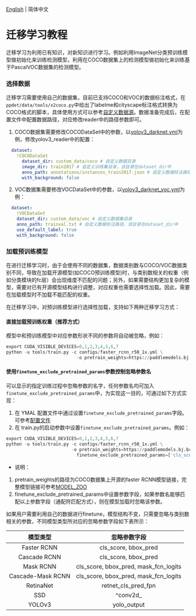 [English](TRANSFER_LEARNING.md) | 简体中文

# 迁移学习教程

迁移学习为利用已有知识，对新知识进行学习。例如利用ImageNet分类预训练模型做初始化来训练检测模型，利用在COCO数据集上的检测模型做初始化来训练基于PascalVOC数据集的检测模型。


### 选择数据

迁移学习需要使用自己的数据集，目前已支持COCO和VOC的数据标注格式，在```ppdet/data/tools/x2coco.py```中给出了labelme和cityscape标注格式转换为COCO格式的脚本，具体使用方式可以参考[自定义数据源](READER.md)。数据准备完成后，在配置文件中配置数据路径，对应修改reader中的路径参数即可。

1. COCO数据集需要修改COCODataSet中的参数，以[yolov3\_darknet.yml](https://github.com/PaddlePaddle/PaddleDetection/blob/master/configs/yolov3_darknet.yml#L66)为例，修改yolov3\_reader中的配置：

```yml
  dataset:
    !COCODataSet
      dataset_dir: custom_data/coco # 自定义数据目录
      image_dir: train2017 # 自定义训练集目录，该目录在dataset_dir中
      anno_path: annotations/instances_train2017.json # 自定义数据标注路径，该目录在dataset_dir中  
      with_background: false
```

2. VOC数据集需要修改VOCDataSet中的参数，以[yolov3\_darknet\_voc.yml](https://github.com/PaddlePaddle/PaddleDetection/blob/master/configs/yolov3_darknet_voc.yml#L67)为例：

```yml
  dataset:
    !VOCDataSet
    dataset_dir: custom_data/voc # 自定义数据集目录
    anno_path: trainval.txt # 自定义数据标注路径，该目录在dataset_dir中
    use_default_label: true
    with_background: false

```


### 加载预训练模型


在进行迁移学习时，由于会使用不同的数据集，数据类别数与COCO/VOC数据类别不同，导致在加载开源模型(如COCO预训练模型)时，与类别数相关的权重（例如分类模块的fc层）会出现维度不匹配的问题；另外，如果需要结构更加复杂的模型，需要对已有开源模型结构进行调整，对应权重也需要选择性加载。因此，需要在加载模型时不加载不能匹配的权重。


在迁移学习中，对预训练模型进行选择性加载，支持如下两种迁移学习方式：

#### 直接加载预训练权重（**推荐方式**）

模型中和预训练模型中对应参数形状不同的参数将自动被忽略，例如：

```python
export CUDA_VISIBLE_DEVICES=0,1,2,3,4,5,6,7
python -u tools/train.py -c configs/faster_rcnn_r50_1x.yml \
                           -o pretrain_weights=https://paddlemodels.bj.bcebos.com/object_detection/faster_rcnn_r50_1x.tar

```

#### 使用`finetune_exclude_pretrained_params`参数控制忽略参数名

可以显示的指定训练过程中忽略参数的名字，任何参数名均可加入`finetune_exclude_pretrained_params`中，为实现这一目的，可通过如下方式实现：

1. 在 YMAL 配置文件中通过设置`finetune_exclude_pretrained_params`字段。可参考[配置文件](https://github.com/PaddlePaddle/PaddleDetection/blob/master/configs/yolov3_mobilenet_v1_fruit.yml#L15)
2. 在 train.py的启动参数中设置`finetune_exclude_pretrained_params`。例如：

```python
export CUDA_VISIBLE_DEVICES=0,1,2,3,4,5,6,7
python -u tools/train.py -c configs/faster_rcnn_r50_1x.yml \
                         -o pretrain_weights=https://paddlemodels.bj.bcebos.com/object_detection/faster_rcnn_r50_1x.tar \
                           finetune_exclude_pretrained_params=['cls_score','bbox_pred'] \
```

* 说明：

1. pretrain\_weights的路径为COCO数据集上开源的faster RCNN模型链接，完整模型链接可参考[MODEL_ZOO](../MODEL_ZOO_cn.md)
2. finetune\_exclude\_pretrained\_params中设置参数字段，如果参数名能够匹配以上参数字段（通配符匹配方式），则在模型加载时忽略该参数。

如果用户需要利用自己的数据进行finetune，模型结构不变，只需要忽略与类别数相关的参数，不同模型类型所对应的忽略参数字段如下表所示：</br>

|      模型类型      |             忽略参数字段                  |
| :----------------: | :---------------------------------------: |
|     Faster RCNN    |          cls\_score, bbox\_pred           |
|     Cascade RCNN   |          cls\_score, bbox\_pred           |
|       Mask RCNN    | cls\_score, bbox\_pred, mask\_fcn\_logits |
|  Cascade-Mask RCNN | cls\_score, bbox\_pred, mask\_fcn\_logits |
|      RetinaNet     |           retnet\_cls\_pred\_fpn          |
|        SSD         |                ^conv2d\_                  |
|       YOLOv3       |              yolo\_output                 |
